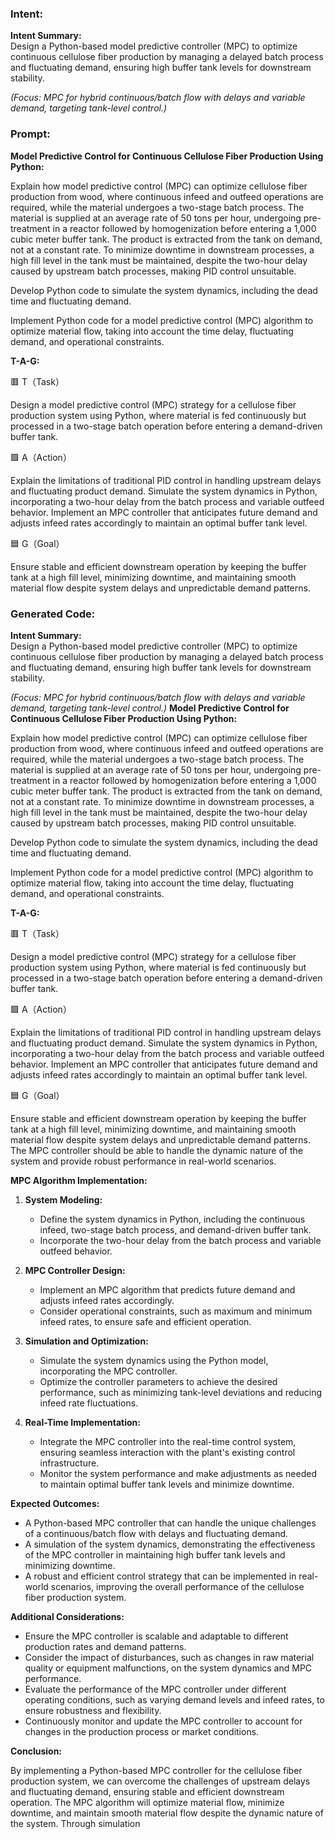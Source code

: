 ### Intent:
**Intent Summary:**  
Design a Python-based model predictive controller (MPC) to optimize continuous cellulose fiber production by managing a delayed batch process and fluctuating demand, ensuring high buffer tank levels for downstream stability.  

*(Focus: MPC for hybrid continuous/batch flow with delays and variable demand, targeting tank-level control.)*

### Prompt:
**Model Predictive Control for Continuous Cellulose Fiber Production Using Python:**

Explain how model predictive control (MPC) can optimize cellulose fiber production from wood, where continuous infeed and outfeed operations are required, while the material undergoes a two-stage batch process. The material is supplied at an average rate of 50 tons per hour, undergoing pre-treatment in a reactor followed by homogenization before entering a 1,000 cubic meter buffer tank. The product is extracted from the tank on demand, not at a constant rate. To minimize downtime in downstream processes, a high fill level in the tank must be maintained, despite the two-hour delay caused by upstream batch processes, making PID control unsuitable.

Develop Python code to simulate the system dynamics, including the dead time and fluctuating demand.

Implement Python code for a model predictive control (MPC) algorithm to optimize material flow, taking into account the time delay, fluctuating demand, and operational constraints.


**T-A-G:**

🟥 T（Task）

Design a model predictive control (MPC) strategy for a cellulose fiber production system using Python, where material is fed continuously but processed in a two-stage batch operation before entering a demand-driven buffer tank.

🟩 A（Action）

Explain the limitations of traditional PID control in handling upstream delays and fluctuating product demand. Simulate the system dynamics in Python, incorporating a two-hour delay from the batch process and variable outfeed behavior. Implement an MPC controller that anticipates future demand and adjusts infeed rates accordingly to maintain an optimal buffer tank level.

🟦 G（Goal）

Ensure stable and efficient downstream operation by keeping the buffer tank at a high fill level, minimizing downtime, and maintaining smooth material flow despite system delays and unpredictable demand patterns.

### Generated Code:
**Intent Summary:**  
Design a Python-based model predictive controller (MPC) to optimize continuous cellulose fiber production by managing a delayed batch process and fluctuating demand, ensuring high buffer tank levels for downstream stability.  

*(Focus: MPC for hybrid continuous/batch flow with delays and variable demand, targeting tank-level control.)*
**Model Predictive Control for Continuous Cellulose Fiber Production Using Python:**

Explain how model predictive control (MPC) can optimize cellulose fiber production from wood, where continuous infeed and outfeed operations are required, while the material undergoes a two-stage batch process. The material is supplied at an average rate of 50 tons per hour, undergoing pre-treatment in a reactor followed by homogenization before entering a 1,000 cubic meter buffer tank. The product is extracted from the tank on demand, not at a constant rate. To minimize downtime in downstream processes, a high fill level in the tank must be maintained, despite the two-hour delay caused by upstream batch processes, making PID control unsuitable.

Develop Python code to simulate the system dynamics, including the dead time and fluctuating demand.

Implement Python code for a model predictive control (MPC) algorithm to optimize material flow, taking into account the time delay, fluctuating demand, and operational constraints.


**T-A-G:**

🟥 T（Task）

Design a model predictive control (MPC) strategy for a cellulose fiber production system using Python, where material is fed continuously but processed in a two-stage batch operation before entering a demand-driven buffer tank.

🟩 A（Action）

Explain the limitations of traditional PID control in handling upstream delays and fluctuating product demand. Simulate the system dynamics in Python, incorporating a two-hour delay from the batch process and variable outfeed behavior. Implement an MPC controller that anticipates future demand and adjusts infeed rates accordingly to maintain an optimal buffer tank level.

🟦 G（Goal）

Ensure stable and efficient downstream operation by keeping the buffer tank at a high fill level, minimizing downtime, and maintaining smooth material flow despite system delays and unpredictable demand patterns. The MPC controller should be able to handle the dynamic nature of the system and provide robust performance in real-world scenarios.

**MPC Algorithm Implementation:**

1. **System Modeling:**
   - Define the system dynamics in Python, including the continuous infeed, two-stage batch process, and demand-driven buffer tank.
   - Incorporate the two-hour delay from the batch process and variable outfeed behavior.

2. **MPC Controller Design:**
   - Implement an MPC algorithm that predicts future demand and adjusts infeed rates accordingly.
   - Consider operational constraints, such as maximum and minimum infeed rates, to ensure safe and efficient operation.

3. **Simulation and Optimization:**
   - Simulate the system dynamics using the Python model, incorporating the MPC controller.
   - Optimize the controller parameters to achieve the desired performance, such as minimizing tank-level deviations and reducing infeed rate fluctuations.

4. **Real-Time Implementation:**
   - Integrate the MPC controller into the real-time control system, ensuring seamless interaction with the plant's existing control infrastructure.
   - Monitor the system performance and make adjustments as needed to maintain optimal buffer tank levels and minimize downtime.

**Expected Outcomes:**

- A Python-based MPC controller that can handle the unique challenges of a continuous/batch flow with delays and fluctuating demand.
- A simulation of the system dynamics, demonstrating the effectiveness of the MPC controller in maintaining high buffer tank levels and minimizing downtime.
- A robust and efficient control strategy that can be implemented in real-world scenarios, improving the overall performance of the cellulose fiber production system.

**Additional Considerations:**

- Ensure the MPC controller is scalable and adaptable to different production rates and demand patterns.
- Consider the impact of disturbances, such as changes in raw material quality or equipment malfunctions, on the system dynamics and MPC performance.
- Evaluate the performance of the MPC controller under different operating conditions, such as varying demand levels and infeed rates, to ensure robustness and flexibility.
- Continuously monitor and update the MPC controller to account for changes in the production process or market conditions.

**Conclusion:**

By implementing a Python-based MPC controller for the cellulose fiber production system, we can overcome the challenges of upstream delays and fluctuating demand, ensuring stable and efficient downstream operation. The MPC algorithm will optimize material flow, minimize downtime, and maintain smooth material flow despite the dynamic nature of the system. Through simulation
